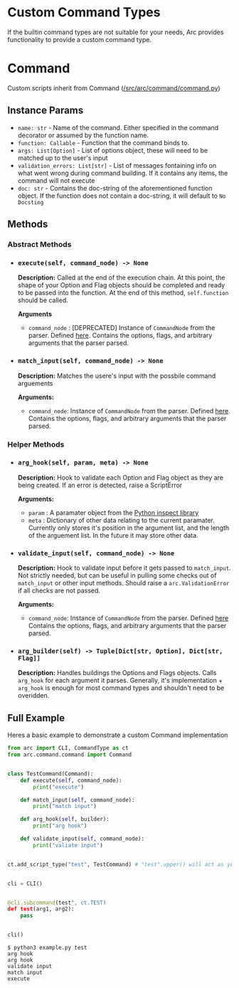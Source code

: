 # Custom Command Types
If the builtin command types are not suitable for your needs, Arc provides functionality to provide a custom command type.

# Command
Custom scripts inherit from Command ([/src/arc/command/command.py](../../src/arc/command/command.py))
## Instance Params
- `name: str` - Name of the command. Either specified in the command decorator or assumed by the function name.
- `function: Callable` - Function that the command binds to.
- `args: List[Option]` - List of options object, these will need to be matched up to the user's input
- `validation_errors: List[str]` - List of messages fontaining info on what went wrong during command building. If it contains any items, the command will not execute
- `doc: str` - Contains the doc-string of the aforementioned function object. If the function does not contain a doc-string, it will default to `No Docsting`

## Methods
### Abstract Methods
- ### `execute(self, command_node) -> None`
  **Description:** Called at the end of the execution chain. At this point, the shape of your Option and Flag objects should be completed and ready to be passed into the function. At the end of this method, `self.function` should be called.

  **Arguments**
    - `command_node` : [DEPRECATED] Instance of `CommandNode` from the parser. Defined [here](../../src/arc/parser/data_types.py). Contains the options, flags, and arbitrary arguments that the parser parsed.


- ### `match_input(self, command_node) -> None`
  **Description:** Matches the usere's input with the possbile command arguements

  **Arguments:**
    - `command_node`: Instance of `CommandNode` from the parser. Defined [here](../../src/arc/parser/data_types.py). Contains the options, flags, and arbitrary arguments that the parser parsed.

### Helper Methods
- ### `arg_hook(self, param, meta) -> None`
  **Description:** Hook to validate each Option and Flag object as they are being created. If an error is detected, raise a ScriptError

  **Arguments:**
    - `param` : A paramater object from the [Python inspect library](https://docs.python.org/3/library/inspect.html#inspect.Parameter)
    - `meta` : Dictionary of other data relating to the current paramater. Currently only stores it's position in the argument list, and the length of the arguement list. In the future it may store other data.

- ### `validate_input(self, command_node) -> None`
  **Description:** Hook to validate input before it gets passed to `match_input`. Not strictly needed, but can be useful in pulling some checks out of `match_input` or other input methods. Should raise a `arc.ValidationError` if all checks are not passed.

    **Arguments:**
  - `command_node`: Instance of `CommandNode` from the parser. Defined [here](../../src/arc/parser/data_types.py) Contains the options, flags, and arbitrary arguments that the parser parsed.


- ### `arg_builder(self) -> Tuple[Dict[str, Option], Dict[str, Flag]]`
  **Description:** Handles buildings the Options and Flags objects. Calls `arg_hook` for each argument it parses. Generally, it's implementation + `arg_hook` is enough for most command types and shouldn't need to be overidden.

## Full Example
Heres a basic example to demonstrate a custom Command implementation
```python
from arc import CLI, CommandType as ct
from arc.command.command import Command


class TestCommand(Command):
    def execute(self, command_node):
        print("execute")

    def match_input(self, command_node):
        print("match input")

    def arg_hook(self, builder):
        print("arg hook")

    def validate_input(self, command_node):
        print("valiate input")


ct.add_script_type("test", TestCommand) # "test".upper() will act as your identifier


cli = CLI()


@cli.subcommand(test", ct.TEST)
def test(arg1, arg2):
    pass


cli()
```

```out
$ python3 example.py test
arg hook
arg hook
validate input
match input
execute
```
